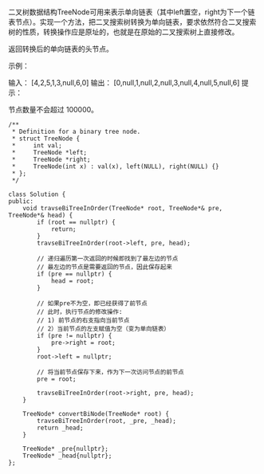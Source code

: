 ##

二叉树数据结构TreeNode可用来表示单向链表（其中left置空，right为下一个链表节点）。实现一个方法，把二叉搜索树转换为单向链表，要求依然符合二叉搜索树的性质，转换操作应是原址的，也就是在原始的二叉搜索树上直接修改。

返回转换后的单向链表的头节点。


示例：

输入： [4,2,5,1,3,null,6,0]
输出： [0,null,1,null,2,null,3,null,4,null,5,null,6]
提示：

节点数量不会超过 100000。

```
/**
 * Definition for a binary tree node.
 * struct TreeNode {
 *     int val;
 *     TreeNode *left;
 *     TreeNode *right;
 *     TreeNode(int x) : val(x), left(NULL), right(NULL) {}
 * };
 */

class Solution {
public:
    void travseBiTreeInOrder(TreeNode* root, TreeNode*& pre, TreeNode*& head) {
        if (root == nullptr) {
            return;
        }
        travseBiTreeInOrder(root->left, pre, head);

        // 递归遍历第一次返回的时候即找到了最左边的节点
        // 最左边的节点是需要返回的节点，因此保存起来
        if (pre == nullptr) {
            head = root;
        }

        // 如果pre不为空，即已经获得了前节点
        // 此时，执行节点的修改操作:
        // 1) 前节点的右支指向当前节点
        // 2）当前节点的左支赋值为空（变为单向链表）
        if (pre != nullptr) {
            pre->right = root;
        }
        root->left = nullptr;

        // 将当前节点保存下来，作为下一次访问节点的前节点
        pre = root;

        travseBiTreeInOrder(root->right, pre, head);
    }

    TreeNode* convertBiNode(TreeNode* root) {
        travseBiTreeInOrder(root, _pre, _head);
        return _head;
    }

    TreeNode* _pre{nullptr};
    TreeNode* _head{nullptr};
};
```
